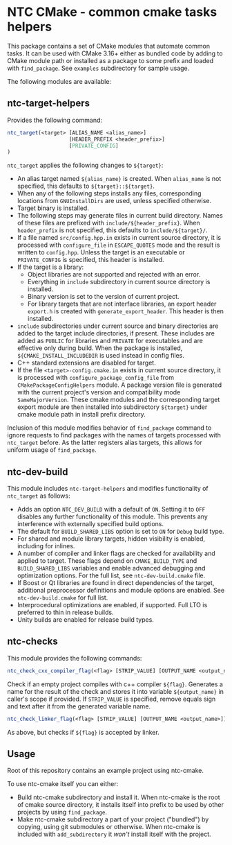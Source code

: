 NTC CMake - common cmake tasks helpers
======================================

This package contains a set of CMake modules that automate common tasks. It can be used with CMake 3.16+ either as bundled code by adding to CMake module path or installed as a package to some prefix and loaded with `find_package`. See `examples` subdirectory for sample usage.

The following modules are available:

ntc-target-helpers
------------------

Provides the following command:

```CMake
ntc_target(<target> [ALIAS_NAME <alias_name>]
                    [HEADER_PREFIX <header_prefix>]
                    [PRIVATE_CONFIG]
)
```

`ntc_target` applies the following changes to `${target}`:

- An alias target named `${alias_name}` is created. When `alias_name` is not specified, this defaults to `${target}::${target}`.
- When any of the following steps installs any files, corresponding locations from `GNUInstallDirs` are used, unless specified otherwise.
- Target binary is installed.
- The following steps may generate files in current build directory. Names of these files are prefixed with `include/${header_prefix}`. When `header_prefix` is not specified, this defaults to `include/${target}/`.
- If a file named `src/config.hpp.in` exists in current source directory, it is processed with `configure_file` in `ESCAPE_QUOTES` mode and the result is written to `config.hpp`. Unless the target is an executable or `PRIVATE_CONFIG` is specified, this header is installed.
- If the target is a library:
  - Object libraries are not supported and rejected with an error.
  - Everything in `include` subdirectory in current source directory is installed.
  - Binary version is set to the version of current project.
  - For library targets that are not interface libraries, an export header `export.h` is created with `generate_export_header`. This header is then installed.
- `include` subdirectories under current source and binary directories are added to the target include directories, if present. These includes are added as `PUBLIC` for libraries and `PRIVATE` for executables and are effective only during build. When the package is installed, `${CMAKE_INSTALL_INCLUDEDIR` is used instead in config files.
- C++ standard extensions are disabled for target.
- If the file `<target>-config.cmake.in` exists in current source directory, it is processed with `configure_package_config_file` from `CMakePackageConfigHelpers` module. A package version file is generated with the current project's version and compatibility mode `SameMajorVersion`. These cmake modules and the corresponding target export module are then installed into subdirectory `${target}` under cmake module path in install prefix directory.

Inclusion of this module modifies behavior of `find_package` command to ignore requests to find packages with the names of targets processed with `ntc_target` before. As the latter registers alias targets, this allows for uniform usage of `find_package`.

ntc-dev-build
-------------

This module includes `ntc-target-helpers` and modifies functionality of `ntc_target` as follows:

- Adds an option `NTC_DEV_BUILD` with a default of `ON`. Setting it to `OFF` disables any further functionality of this module. This prevents any interference with externally specified build options.
- The default for `BUILD_SHARED_LIBS` option is set to `ON` for `Debug` build type.
- For shared and module library targets, hidden visibility is enabled, including for inlines.
- A number of compiler and linker flags are checked for availability and applied to target. These flags depend on `CMAKE_BUILD_TYPE` and `BUILD_SHARED_LIBS` variables and enable advanced debugging and optimization options. For the full list, see `ntc-dev-build.cmake` file.
- If Boost or Qt libraries are found in direct dependencies of the target, additional preprocessor definitions and module options are enabled. See `ntc-dev-build.cmake` for full list.
- Interprocedural optimizations are enabled, if supported. Full LTO is preferred to thin in release builds.
- Unity builds are enabled for release build types.

ntc-checks
----------

This module provides the following commands:

```CMake
ntc_check_cxx_compiler_flag(<flag> [STRIP_VALUE] [OUTPUT_NAME <output_name>])
```
Check if an empty project compiles with c++ compiler `${flag}`.
Generates a name for the result of the check and stores it into variable `${output_name}` in caller's scope if provided.
If `STRIP_VALUE` is specified, remove equals sign and text after it from the generated variable name.

```CMake
ntc_check_linker_flag(<flag> [STRIP_VALUE] [OUTPUT_NAME <output_name>])
```
As above, but checks if `${flag}` is accepted by linker.

Usage
-----

Root of this repository contains an example project using ntc-cmake.

To use ntc-cmake itself you can either:
- Build ntc-cmake subdirectory and install it. When ntc-cmake is the root of cmake source directory, it installs itself into prefix to be used by other projects by using `find_package`.
- Make ntc-cmake subdirectory a part of your project ("bundled") by copying, using git submodules or otherwise. When ntc-cmake is included with `add_subdirectory` it *won't* install itself with the project.
